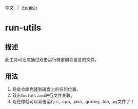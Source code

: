 中文 &nbsp; | &nbsp; [English](README.md)

# run-utils

## 描述

此工具可让您通过双击运行特定编程语言的文件。

## 用法

1. 将此仓库克隆到磁盘上的任何位置。
2. 双击`Install.cmd`进行文件关联。
3. 现在你就可以双击运行.c, .cpp, .java, .groovy, .lua, .py文件了！

